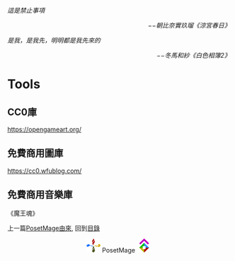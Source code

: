 *這是禁止事項*  
<p align="right"><i>−−朝比奈實玖瑠《涼宮春日》</i></p>

*是我，是我先，明明都是我先來的*  
<p align="right"><i>−−冬馬和紗《白色相簿2》</i></p>

# Tools

## CC0庫
https://opengameart.org/

## 免費商用圖庫
https://cc0.wfublog.com/

## 免費商用音樂庫
《魔王魂》

上一篇[PosetMage由來](/Setting/Appendix/PosetMage), 
回到[目錄](/#appendix)


<p align="center"><img src="/Icon/Design/4Element.svg" Height="32" /> PosetMage <img src="/Icon/Transparent/POM.png" Height="32" /></p>